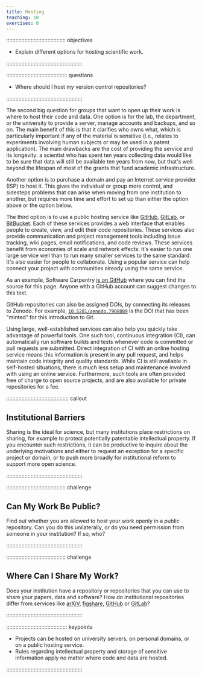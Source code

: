 ```yaml
---
title: Hosting
teaching: 10
exercises: 0
---
```


::::::::::::::::::::::::::::::::::::::: objectives

- Explain different options for hosting scientific work.

::::::::::::::::::::::::::::::::::::::::::::::::::

:::::::::::::::::::::::::::::::::::::::: questions

- Where should I host my version control repositories?

::::::::::::::::::::::::::::::::::::::::::::::::::

The second big question for groups that want to open up their work is where to
host their code and data.  One option is for the lab, the department, or the
university to provide a server, manage accounts and backups, and so on.  The
main benefit of this is that it clarifies who owns what, which is particularly
important if any of the material is sensitive (i.e., relates to experiments
involving human subjects or may be used in a patent application).  The main
drawbacks are the cost of providing the service and its longevity: a scientist
who has spent ten years collecting data would like to be sure that data will
still be available ten years from now, but that's well beyond the lifespan of
most of the grants that fund academic infrastructure.

Another option is to purchase a domain and pay an Internet service provider
(ISP) to host it.  This gives the individual or group more control, and
sidesteps problems that can arise when moving from one institution to another,
but requires more time and effort to set up than either the option above or the
option below.

The third option is to use a public hosting service like
[GitHub](https://github.com), [GitLab](https://gitlab.com), or
[BitBucket](https://bitbucket.org).
Each of these services provides a web interface that enables people to create,
view, and edit their code repositories.  These services also provide
communication and project management tools including issue tracking, wiki pages,
email notifications, and code reviews.  These services benefit from economies of
scale and network effects: it's easier to run one large service well than to run
many smaller services to the same standard.  It's also easier for people to
collaborate.  Using a popular service can help connect your project with
communities already using the same service.

As an example, Software Carpentry [is on GitHub](https://github.com/swcarpentry/) where you can find the source for this
page. Anyone with a GitHub account can suggest changes to this text.

GitHub repositories can also be assigned DOIs, by connecting its releases to
Zenodo. For example,
[`10.5281/zenodo.7908089`](https://zenodo.org/record/7908089) is the DOI that has
been "minted" for this introduction to Git.

Using large, well-established services can also help you quickly take advantage
of powerful tools.  One such tool, continuous integration (CI), can
automatically run software builds and tests whenever code is committed or pull
requests are submitted.  Direct integration of CI with an online hosting service
means this information is present in any pull request, and helps maintain code
integrity and quality standards.  While CI is still available in self-hosted
situations, there is much less setup and maintenance involved with using an
online service.  Furthermore, such tools are often provided free of charge to
open source projects, and are also available for private repositories for a fee.

:::::::::::::::::::::::::::::::::::::::::  callout

## Institutional Barriers

Sharing is the ideal for science,
but many institutions place restrictions on sharing,
for example to protect potentially patentable intellectual property.
If you encounter such restrictions,
it can be productive to inquire about the underlying motivations and
either to request an exception for a specific project or domain,
or to push more broadly for institutional reform to support more open science.

::::::::::::::::::::::::::::::::::::::::::::::::::

:::::::::::::::::::::::::::::::::::::::  challenge

## Can My Work Be Public?

Find out whether you are allowed to host your work openly in a public repository.
Can you do this unilaterally,
or do you need permission from someone in your institution?
If so, who?

::::::::::::::::::::::::::::::::::::::::::::::::::

:::::::::::::::::::::::::::::::::::::::  challenge

## Where Can I Share My Work?

Does your institution have a repository or repositories that you can
use to share your papers, data and software? How do institutional repositories
differ from services like [arXiV](https://arxiv.org/), [figshare](https://figshare.com/), [GitHub](https://github.com/) or [GitLab](https://about.gitlab.com/)?

::::::::::::::::::::::::::::::::::::::::::::::::::

:::::::::::::::::::::::::::::::::::::::: keypoints

- Projects can be hosted on university servers, on personal domains, or on a public hosting service.
- Rules regarding intellectual property and storage of sensitive information apply no matter where code and data are hosted.

::::::::::::::::::::::::::::::::::::::::::::::::::
